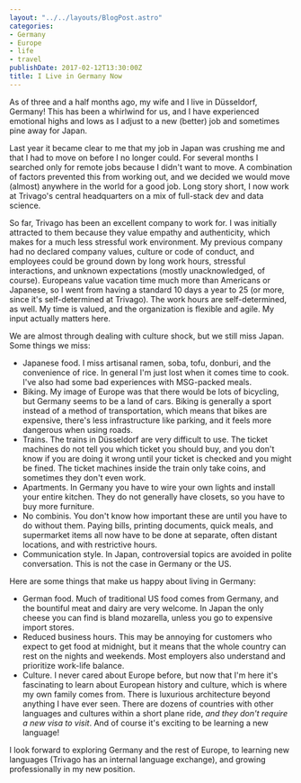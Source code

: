 ```yaml
---
layout: "../../layouts/BlogPost.astro"
categories:
- Germany
- Europe
- life
- travel
publishDate: 2017-02-12T13:30:00Z
title: I Live in Germany Now
---
```


As of three and a half months ago, my wife and I live in Düsseldorf, Germany! This has been a whirlwind for us, and I have experienced emotional highs and lows as I adjust to a new (better) job and sometimes pine away for Japan.

Last year it became clear to me that my job in Japan was crushing me and that I had to move on before I no longer could. For several months I searched only for remote jobs because I didn't want to move. A combination of factors prevented this from working out, and we decided we would move (almost) anywhere in the world for a good job. Long story short, I now work at Trivago's central headquarters on a mix of full-stack dev and data science.

So far, Trivago has been an excellent company to work for. I was initially attracted to them because they value empathy and authenticity, which makes for a much less stressful work environment. My previous company had no declared company values, culture or code of conduct, and employees could be ground down by long work hours, stressful interactions, and unknown expectations (mostly unacknowledged, of course). Europeans value vacation time much more than Americans or Japanese, so I went from having a standard 10 days a year to 25 (or more, since it's self-determined at Trivago). The work hours are self-determined, as well. My time is valued, and the organization is flexible and agile. My input actually matters here.

We are almost through dealing with culture shock, but we still miss Japan. Some things we miss:

* Japanese food. I miss artisanal ramen, soba, tofu, donburi, and the convenience of rice. In general I'm just lost when it comes time to cook. I've also had some bad experiences with MSG-packed meals.
* Biking. My image of Europe was that there would be lots of bicycling, but Germany seems to be a land of cars. Biking is generally a sport instead of a method of transportation, which means that bikes are expensive, there's less infrastructure like parking, and it feels more dangerous when using roads.
* Trains. The trains in Düsseldorf are very difficult to use. The ticket machines do not tell you which ticket you should buy, and you don't know if you are doing it wrong until your ticket is checked and you might be fined. The ticket machines inside the train only take coins, and sometimes they don't even work.
* Apartments. In Germany you have to wire your own lights and install your entire kitchen. They do not generally have closets, so you have to buy more furniture.
* No combinis. You don't know how important these are until you have to do without them. Paying bills, printing documents, quick meals, and supermarket items all now have to be done at separate, often distant locations, and with restrictive hours.
* Communication style. In Japan, controversial topics are avoided in polite conversation. This is not the case in Germany or the US.

Here are some things that make us happy about living in Germany:

* German food. Much of traditional US food comes from Germany, and the bountiful meat and dairy are very welcome. In Japan the only cheese you can find is bland mozarella, unless you go to expensive import stores.
* Reduced business hours. This may be annoying for customers who expect to get food at midnight, but it means that the whole country can rest on the nights and weekends. Most employers also understand and prioritize work-life balance.
* Culture. I never cared about Europe before, but now that I'm here it's fascinating to learn about European history and culture, which is where my own family comes from. There is luxurious architecture beyond anything I have ever seen. There are dozens of countries with other languages and cultures within a short plane ride, *and they don't require a new visa to visit*. And of course it's exciting to be learning a new language!

I look forward to exploring Germany and the rest of Europe, to learning new languages (Trivago has an internal language exchange), and growing professionally in my new position.

